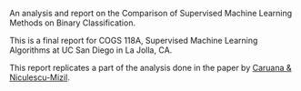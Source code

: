 An analysis and report on the Comparison of Supervised Machine Learning Methods on Binary Classification.

This is a final report for COGS 118A, Supervised Machine Learning Algorithms at UC San Diego in La Jolla, CA.

This report replicates a part of the analysis done in the paper by [Caruana & Niculescu-Mizil](https://www.cs.cornell.edu/~caruana/ctp/ct.papers/caruana.icml06.pdf).
